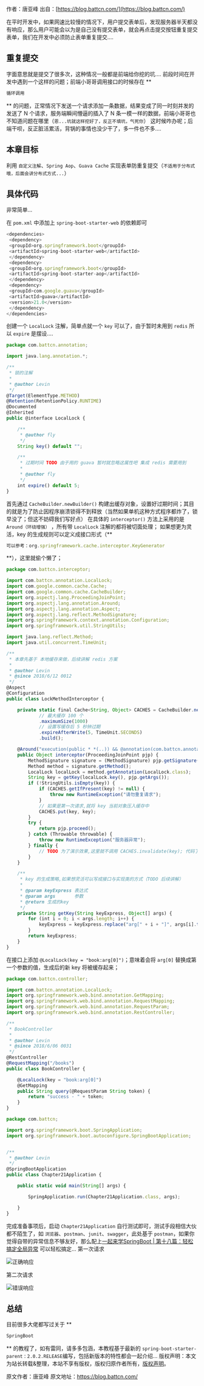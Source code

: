 

  
作者：唐亚峰 出自：[https://blog.battcn.com/](https://blog.battcn.com/)

在平时开发中，如果网速比较慢的情况下，用户提交表单后，发现服务器半天都没有响应，那么用户可能会以为是自己没有提交表单，就会再点击提交按钮重复提交表单，我们在开发中必须防止表单重复提交….

## 重复提交

字面意思就是提交了很多次，这种情况一般都是前端给你挖的坑…. 前段时间在开发中遇到一个这样的问题；前端小哥哥调用接口的时候存在 **
```js 
循环调用
```
** 的问题，正常情况下发送一个请求添加一条数据，结果变成了同一时刻并发的发送了 N 个请求，服务端瞬间懵逼的插入了 N 条一模一样的数据，前端小哥哥也不知道问题在哪里（`恩...坑就这样挖好了，反正不填坑，气死你`） 这时候咋办呢；后端干呗，反正脏活累活，背锅的事情也没少干了，多一件也不多….

## 本章目标

利用 `自定义注解`、`Spring Aop`、`Guava Cache` 实现表单防重复提交（`不适用于分布式哦，后面会讲分布式方式...`）

## 具体代码

非常简单…

在 `pom.xml` 中添加上 `spring-boot-starter-web` 的依赖即可

```js 
<dependencies>
 <dependency>
 <groupId>org.springframework.boot</groupId>
 <artifactId>spring-boot-starter-web</artifactId>
 </dependency>
 <dependency>
 <groupId>org.springframework.boot</groupId>
 <artifactId>spring-boot-starter-aop</artifactId>
 </dependency>
 <dependency>
 <groupId>com.google.guava</groupId>
 <artifactId>guava</artifactId>
 <version>21.0</version>
 </dependency>
</dependencies>
```

创建一个 `LocalLock` 注解，简单点就一个 `key` 可以了，由于暂时未用到 `redis` 所以 `expire` 是摆设….

```js 
package com.battcn.annotation;

import java.lang.annotation.*;

/**
 * 锁的注解
 *
 * @author Levin
 */
@Target(ElementType.METHOD)
@Retention(RetentionPolicy.RUNTIME)
@Documented
@Inherited
public @interface LocalLock {

    /**
     * @author fly
     */
    String key() default "";

    /**
     * 过期时间 TODO 由于用的 guava 暂时就忽略这属性吧 集成 redis 需要用到
     *
     * @author fly
     */
    int expire() default 5;
}
```

首先通过 `CacheBuilder.newBuilder()` 构建出缓存对象，设置好过期时间；其目的就是为了防止因程序崩溃锁得不到释放（当然如果单机这种方式程序都炸了，锁早没了；但这不妨碍我们写好点） 在具体的 `interceptor()` 方法上采用的是 `Around（环绕增强）` ，所有带 `LocalLock` 注解的都将被切面处理； 如果想更为灵活，key 的生成规则可以定义成接口形式（**
```js 
可以参考：org.springframework.cache.interceptor.KeyGenerator
```
**），这里就偷个懒了；

```js 
package com.battcn.interceptor;

import com.battcn.annotation.LocalLock;
import com.google.common.cache.Cache;
import com.google.common.cache.CacheBuilder;
import org.aspectj.lang.ProceedingJoinPoint;
import org.aspectj.lang.annotation.Around;
import org.aspectj.lang.annotation.Aspect;
import org.aspectj.lang.reflect.MethodSignature;
import org.springframework.context.annotation.Configuration;
import org.springframework.util.StringUtils;

import java.lang.reflect.Method;
import java.util.concurrent.TimeUnit;

/**
 * 本章先基于 本地缓存来做，后续讲解 redis 方案
 *
 * @author Levin
 * @since 2018/6/12 0012
 */
@Aspect
@Configuration
public class LockMethodInterceptor {

    private static final Cache<String, Object> CACHES = CacheBuilder.newBuilder()
            // 最大缓存 100 个
            .maximumSize(1000)
            // 设置写缓存后 5 秒钟过期
            .expireAfterWrite(5, TimeUnit.SECONDS)
            .build();

    @Around("execution(public * *(..)) && @annotation(com.battcn.annotation.LocalLock)")
    public Object interceptor(ProceedingJoinPoint pjp) {
        MethodSignature signature = (MethodSignature) pjp.getSignature();
        Method method = signature.getMethod();
        LocalLock localLock = method.getAnnotation(LocalLock.class);
        String key = getKey(localLock.key(), pjp.getArgs());
        if (!StringUtils.isEmpty(key)) {
            if (CACHES.getIfPresent(key) != null) {
                throw new RuntimeException("请勿重复请求");
            }
            // 如果是第一次请求,就将 key 当前对象压入缓存中
            CACHES.put(key, key);
        }
        try {
            return pjp.proceed();
        } catch (Throwable throwable) {
            throw new RuntimeException("服务器异常");
        } finally {
            // TODO 为了演示效果,这里就不调用 CACHES.invalidate(key); 代码了
        }
    }

    /**
     * key 的生成策略,如果想灵活可以写成接口与实现类的方式（TODO 后续讲解）
     *
     * @param keyExpress 表达式
     * @param args       参数
     * @return 生成的key
     */
    private String getKey(String keyExpress, Object[] args) {
        for (int i = 0; i < args.length; i++) {
            keyExpress = keyExpress.replace("arg[" + i + "]", args[i].toString());
        }
        return keyExpress;
    }
}
```

在接口上添加 `@LocalLock(key = "book:arg[0]")`；意味着会将 `arg[0]` 替换成第一个参数的值，生成后的新 key 将被缓存起来；

```js 
package com.battcn.controller;

import com.battcn.annotation.LocalLock;
import org.springframework.web.bind.annotation.GetMapping;
import org.springframework.web.bind.annotation.RequestMapping;
import org.springframework.web.bind.annotation.RequestParam;
import org.springframework.web.bind.annotation.RestController;

/**
 * BookController
 *
 * @author Levin
 * @since 2018/6/06 0031
 */
@RestController
@RequestMapping("/books")
public class BookController {

    @LocalLock(key = "book:arg[0]")
    @GetMapping
    public String query(@RequestParam String token) {
        return "success - " + token;
    }
}
```


```js 
package com.battcn;

import org.springframework.boot.SpringApplication;
import org.springframework.boot.autoconfigure.SpringBootApplication;


/**
 * @author Levin
 */
@SpringBootApplication
public class Chapter21Application {

    public static void main(String[] args) {

        SpringApplication.run(Chapter21Application.class, args);

    }
}
```

完成准备事项后，启动 `Chapter21Application` 自行测试即可，测试手段相信大伙都不陌生了，如 `浏览器`、`postman`、`junit`、`swagger`，此处基于 `postman`，如果你觉得自带的异常信息不够友好，那么配上[一起来学SpringBoot | 第十八篇：轻松搞定全局异常](http://blog.battcn.com/2018/06/01/springboot/v2-other-exception/) 可以轻松搞定…
第一次请求

![正确响应](https://gitee.com/hezhiyuan007/java-study/raw/master/images/SpringBoot2/72e6af6e-0222-4fee-b4e8-cae460a94dda.png)

第二次请求

![错误响应](https://gitee.com/hezhiyuan007/java-study/raw/master/images/SpringBoot2/48d94124-8b62-4bae-9151-c05dd4367763.png)

## 总结

目前很多大佬都写过关于 **
```js 
SpringBoot
```
** 的教程了，如有雷同，请多多包涵，本教程基于最新的 `spring-boot-starter-parent：2.0.2.RELEASE`编写，包括新版本的特性都会一起介绍…
版权声明：本文为站长转载&整理，本站不享有版权，版权归原作者所有，[版权声明](https://gitee.com/hezhiyuan007/java-notes/raw/master/disclaimer.md)。




原文作者：唐亚峰 原文地址：https://blog.battcn.com/